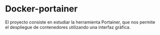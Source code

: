 # Docker-portainer
El proyecto consiste en estudiar la herramienta Portainer, que nos permite el despliegue de contenedores utilizando una interfaz gráfica.

